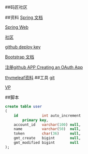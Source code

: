 ##码匠社区

##资料
[Spring 文档](https://spring.io/guides)

[Spring Web](https://spring.io/guides/gs/serving-web-content/)

[社区](https://elasticsearch.cn/explore)

[github deploy key](https://github.com/donggelaiye/community/settings/keys)

[Bootstrap 文档](https://www.bootcss.com/)

[注册github APP Creating an OAuth App](https://developer.github.com/apps/building-oauth-apps/creating-an-oauth-app/) 

[thymeleaf资料](https://www.thymeleaf.org/doc/tutorials/3.0/usingthymeleaf.html#reformatting-dates-in-our-home-page)
##工具
 [git](https://github.com/donggelaiye/community)
 
 [VP](https://www.visual-paradigm.com)
 
 ##脚本
```sql
create table user
(
    id           int auto_increment
        primary key,
    account_id   varchar(100) null,
    name         varchar(50)  null,
    token        char(36)     null,
    gmt_create   bigint       null,
    gmt_modified bigint       null
);

```